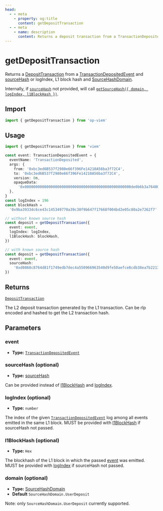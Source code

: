 ```yaml
---
head:
  - - meta
    - property: og:title
      content: getDepositTransaction
  - - meta
    - name: description
      content: Returns a deposit transaction from a TransactionDeposited event and sourcehash or logIndex and l1BlockHash.
---
```


# getDepositTransaction

Returns a [DepositTransaction](/docs/glossary/types#deposittransaction) from a [TransactionDepositedEvent](/docs/glossary/types#transasctiondepositedevent) and [sourceHash](/docs/glossary/types#sourcehash) or logIndex, L1 block hash and [SourceHashDomain](/docs/glossary/types#sourcehashdomain).

Internally, if [`sourceHash`](#sourcehash-optional) not provided, will call [`getSourceHash({ domain, logIndex, l1BlockHash })`](docs/utilities/deposits/getSourceHash).

## Import

```ts
import { getDepositTransaction } from 'op-viem'
```

## Usage

```ts
import { getDepositTransaction } from 'viem'

const event: TransactionDepositedEvent = {
  eventName: 'TransactionDeposited',
  args: {
    from: '0xbc3ed6B537f2980e66f396Fe14210A56ba3f72C4',
    to: '0xbc3ed6B537f2980e66f396Fe14210A56ba3f72C4',
    version: 0n,
    opaqueData:
      '0x0000000000000000000000000000000000000000000000000de0b6b3a76400000000000000000000000000000000000000000000000000000000000000000001000000000000526c0000',
  },
}
const logIndex = 196
const blockHash =
  '0x9ba3933dc6ce43c145349770a39c30f9b647f17668f004bd2e05c80a2e7262f7'

// without known source hash
const deposit = getDepositTransaction({
  event: event,
  logIndex: logIndex,
  l1BlockHash: blockHash,
})

// with known source hash
const deposit = getDepositTransaction({
  event: event,
  sourceHash:
    '0xd0868c8764d81f1749edb7dec4a550966963540d9fe50aefce8cdb38ea7b2213',
})
```

## Returns

[`DepositTransaction`](/docs/glossary/types#deposittransaction)

The L2 deposit transaction generated by the L1 transaction. Can be rlp encoded and hashed to get the L2 transaction hash.

## Parameters

### event

- **Type:** [`TransactionDepositedEvent`](/docs/glossary/types#transactiondepositedevent)

### sourceHash (optional)

- **Type:** [sourceHash](/docs/glossary/types#sourcehash)

Can be provided instead of [l1BlockHash](#l1blockhash-optional) and [logIndex](#logindex-optional).

### logIndex (optional)

- **Type:** `number`

The index of the given [`TransactionDepositedEvent`](/docs/glossary/types#transactiondepositedevent) log among all events emitted in the same L1 block. MUST be provided with [l1BlockHash](#l1BlockHash-optional) if sourceHash not passed.

### l1BlockHash (optional)

- **Type:** `Hex`

The blockhash of the L1 block in which the passed [event](#event) was emitted. MUST be provided with [logIndex](#logIndex-optional) if sourceHash not passed.

### domain (optional)

- **Type:** [SourceHashDomain](/docs/glossary/types#SourceHashDomain)
- **Default** `SourceHashDomain.UserDeposit`

Note: only `SourceHashDomain.UserDeposit` currently supported.

